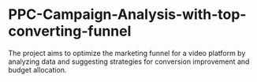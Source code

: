 # PPC-Campaign-Analysis-with-top-converting-funnel
The project aims to optimize the marketing funnel for a video platform by analyzing data and suggesting strategies for conversion improvement and budget allocation.
